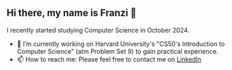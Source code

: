 ## Hi there, my name is Franzi 👋

I recently started studying Computer Science in October 2024.

- 🔭 I’m currently working on Harvard University's "CS50's Introduction to Computer Science" (atm Problem Set 9) to gain practical experience.
- 📫 How to reach me: Please feel free to contact me on [LinkedIn](https://www.linkedin.com/in/franziska-sitzmann-819595320)
  




<!--
**franciie/franciie** is a ✨ _special_ ✨ repository because its `README.md` (this file) appears on your GitHub profile.
- 🌱 I’m currently learning ...
- 👯 I’m looking to collaborate on ...
- 🤔 I’m looking for help with ...
- 💬 Ask me about ... anything
- ⚡ Fun fact: ... 
-->
